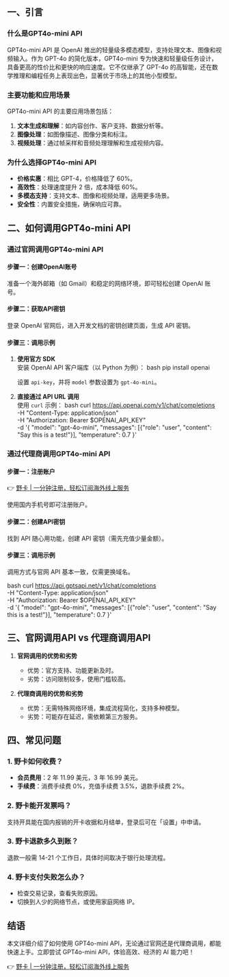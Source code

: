 ## 一、引言

### 什么是GPT4o-mini API

GPT4o-mini API 是 OpenAI 推出的轻量级多模态模型，支持处理文本、图像和视频输入。作为 GPT-4o 的简化版本，GPT4o-mini 专为快速和轻量级任务设计，具备更高的性价比和更快的响应速度。它不仅继承了 GPT-4o 的高智能，还在数学推理和编程任务上表现出色，显著优于市场上的其他小型模型。

### 主要功能和应用场景

GPT4o-mini API 的主要应用场景包括：

1. **文本生成和理解**：如内容创作、客户支持、数据分析等。
2. **图像处理**：如图像描述、图像分类和标注。
3. **视频处理**：通过帧采样和音频处理理解和生成视频内容。

### 为什么选择GPT4o-mini API

- **价格实惠**：相比 GPT-4，价格降低了 60%。
- **高效性**：处理速度提升 2 倍，成本降低 60%。
- **多模态支持**：支持文本、图像和视频处理，适用更多场景。
- **安全性**：内置安全措施，确保响应可靠。

## 二、如何调用GPT4o-mini API

### 通过官网调用GPT4o-mini API

#### 步骤一：创建OpenAI账号

准备一个海外邮箱（如 Gmail）和稳定的网络环境，即可轻松创建 OpenAI 账号。

#### 步骤二：获取API密钥

登录 OpenAI 官网后，进入开发文档的密钥创建页面，生成 API 密钥。

#### 步骤三：调用示例

1. **使用官方 SDK**  
   安装 OpenAI API 客户端库（以 Python 为例）：
   bash
   pip install openai
   
   设置 `api-key`，并将 `model` 参数设置为 `gpt-4o-mini`。

2. **直接通过 API URL 调用**  
   使用 `curl` 示例：
   bash
   curl https://api.openai.com/v1/chat/completions \
     -H "Content-Type: application/json" \
     -H "Authorization: Bearer $OPENAI_API_KEY" \
     -d '{
       "model": "gpt-4o-mini",
       "messages": [{"role": "user", "content": "Say this is a test!"}],
       "temperature": 0.7
     }'
   

### 通过代理商调用GPT4o-mini API

#### 步骤一：注册账户

👉 [野卡 | 一分钟注册，轻松订阅海外线上服务](https://bit.ly/bewildcard)

使用国内手机号即可注册账户。

#### 步骤二：创建API密钥

找到 API 随心用功能，创建 API 密钥（需先充值少量金额）。

#### 步骤三：调用示例

调用方式与官网 API 基本一致，仅需更换域名。

bash
curl https://api.gptsapi.net/v1/chat/completions \
  -H "Content-Type: application/json" \
  -H "Authorization: Bearer $OPENAI_API_KEY" \
  -d '{
    "model": "gpt-4o-mini",
    "messages": [{"role": "user", "content": "Say this is a test!"}],
    "temperature": 0.7
  }'


## 三、官网调用API vs 代理商调用API

1. **官网调用的优势和劣势**  
   - 优势：官方支持、功能更新及时。  
   - 劣势：访问限制较多，使用门槛较高。

2. **代理商调用的优势和劣势**  
   - 优势：无需特殊网络环境，集成流程简化，支持多种模型。  
   - 劣势：可能存在延迟，需依赖第三方服务。

## 四、常见问题

### 1. 野卡如何收费？

- **会员费用**：2 年 11.99 美元，3 年 16.99 美元。  
- **手续费**：消费手续费 0%，充值手续费 3.5%，退款手续费 2%。

### 2. 野卡能开发票吗？

支持开具能在国内报销的开卡收据和月结单，登录后可在「设置」中申请。

### 3. 野卡退款多久到账？

退款一般需 14-21 个工作日，具体时间取决于银行处理流程。

### 4. 野卡支付失败怎么办？

- 检查交易记录，查看失败原因。  
- 切换到人少的网络节点，或使用家庭网络 IP。

## 结语

本文详细介绍了如何使用 GPT4o-mini API，无论通过官网还是代理商调用，都能快速上手。立即尝试 GPT4o-mini API，体验高效、经济的 AI 能力吧！

👉 [野卡 | 一分钟注册，轻松订阅海外线上服务](https://bit.ly/bewildcard)